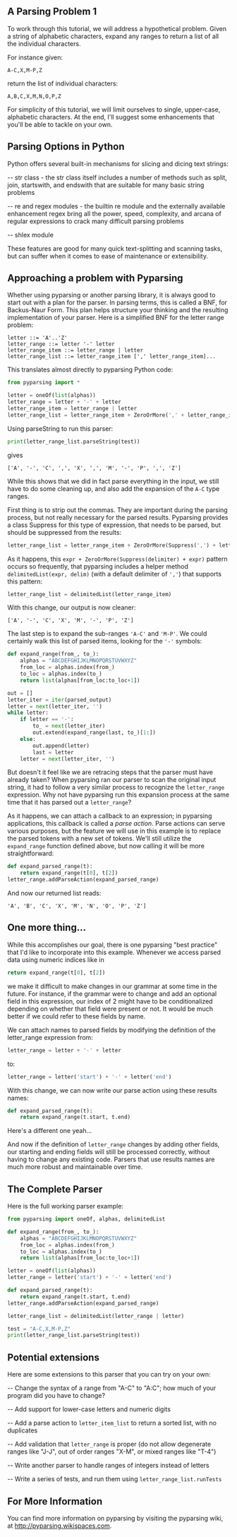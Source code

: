 ## A Parsing Problem 1

To work through this tutorial, we will address a hypothetical problem. Given a string of alphabetic characters, expand any ranges to return a list of all the individual characters.

For instance given:

    A-C,X,M-P,Z

return the list of individual characters:

    A,B,C,X,M,N,O,P,Z

For simplicity of this tutorial, we will limit ourselves to single, upper-case, alphabetic characters.  At the end, I'll suggest some enhancements that you'll be able to tackle on your own.

## Parsing Options in Python

Python offers several built-in mechanisms for slicing and dicing text strings:

 -- str class - the str class itself includes a number of methods such as split, join, startswith, and endswith that are suitable for many basic string problems

 -- re and regex modules - the builtin re module and the externally available enhancement regex bring all the power, speed, complexity, and arcana of regular expressions to crack many difficult parsing problems

 -- shlex module

These features are good for many quick text-splitting and scanning tasks, but can suffer when it comes to ease of maintenance or extensibility. 


## Approaching a problem with Pyparsing

Whether using pyparsing or another parsing library, it is always good to start out with a plan for the parser. In parsing terms, this is called a BNF, for Backus-Naur Form. This plan helps structure your thinking and the resulting implementation of your parser. Here is a simplified BNF for the letter range problem:

    letter ::= 'A'..'Z'
    letter_range ::= letter '-' letter
    letter_range_item ::= letter_range | letter
    letter_range_list ::= letter_range_item [',' letter_range_item]...

This translates almost directly to pyparsing Python code:
```python
from pyparsing import *

letter = oneOf(list(alphas))
letter_range = letter + '-' + letter
letter_range_item = letter_range | letter
letter_range_list = letter_range_item + ZeroOrMore(',' + letter_range_item)
```

Using parseString to run this parser:
```python
print(letter_range_list.parseString(test))
```

gives

    ['A', '-', 'C', ',', 'X', ',', 'M', '-', 'P', ',', 'Z']

While this shows that we did in fact parse everything in the input, we still have to do some cleaning up, and also add the expansion of the `A-C` type ranges.

First thing is to strip out the commas. They are important during the parsing process, but not really necessary for the parsed results. Pyparsing provides a class Suppress for this type of expression, that needs to be parsed, but should be suppressed from the results:
```python
letter_range_list = letter_range_item + ZeroOrMore(Suppress(',') + letter_range_item)
```

As it happens, this `expr + ZeroOrMore(Suppress(delimiter) + expr)` pattern occurs so frequently, that pyparsing includes a helper method `delimitedList(expr, delim)` (with a default delimiter of `','`) that supports this pattern:

```python
letter_range_list = delimitedList(letter_range_item)
```

With this change, our output is now cleaner:

    ['A', '-', 'C', 'X', 'M', '-', 'P', 'Z']

The last step is to expand the sub-ranges `'A-C'` and `'M-P'`. We could certainly walk this list of parsed items, looking for the `'-'` symbols:
```python
def expand_range(from_, to_):
    alphas = "ABCDEFGHIJKLMNOPQRSTUVWXYZ"
    from_loc = alphas.index(from_)
    to_loc = alphas.index(to_)
    return list(alphas[from_loc:to_loc+1])

out = []
letter_iter = iter(parsed_output)
letter = next(letter_iter, '')
while letter:
    if letter == '-':
        to_ = next(letter_iter)
        out.extend(expand_range(last, to_)[1:])
    else:
        out.append(letter)
        last = letter
    letter = next(letter_iter, '')
```

But doesn't it feel like we are retracing steps that the parser must have already taken? When pyparsing ran our parser to scan the original input string, it had to follow a very similar process to recognize the `letter_range` expression. Why not have pyparsing run this expansion process at the same time that it has parsed out a `letter_range`?

As it happens, we can attach a callback to an expression; in pyparsing applications, this callback is called a *parse action*. Parse actions can serve various purposes, but the feature we will use in this example is to replace the parsed tokens with a new set of tokens. We'll still utilize the `expand_range` function defined above, but now calling it will be more straightforward:
```python
def expand_parsed_range(t):
    return expand_range(t[0], t[2])
letter_range.addParseAction(expand_parsed_range)
```

And now our returned list reads:

    'A', 'B', 'C', 'X', 'M', 'N', 'O', 'P', 'Z']

## One more thing...

While this accomplishes our goal, there is one pyparsing "best practice" that I'd like to incorporate into this example. Whenever we access parsed data using numeric indices like in
```python
return expand_range(t[0], t[2])
```

we make it difficult to make changes in our grammar at some time in the future. For instance, if the grammar were to change and add an optional field in this expression, our index of 2 might have to be conditionalized depending on whether that field were present or not. It would be much better if we could refer to these fields by name.

We can attach names to parsed fields by modifying the definition of the letter_range expression from:
```python
letter_range = letter + '-' + letter
```

to:
```python
letter_range = letter('start') + '-' + letter('end')
```

With this change, we can now write our parse action using these results names:
```python
def expand_parsed_range(t):
    return expand_range(t.start, t.end)
```

Here's a different one yeah...

And now if the definition of `letter_range` changes by adding other fields, our starting and ending fields will still be processed correctly, without having to change any existing code. Parsers that use results names are much more robust and maintainable over time.

## The Complete Parser

Here is the full working parser example:
```python
from pyparsing import oneOf, alphas, delimitedList

def expand_range(from_, to_):
    alphas = "ABCDEFGHIJKLMNOPQRSTUVWXYZ"
    from_loc = alphas.index(from_)
    to_loc = alphas.index(to_)
    return list(alphas[from_loc:to_loc+1])

letter = oneOf(list(alphas))
letter_range = letter('start') + '-' + letter('end')

def expand_parsed_range(t):
    return expand_range(t.start, t.end)
letter_range.addParseAction(expand_parsed_range)

letter_range_list = delimitedList(letter_range | letter)

test = "A-C,X,M-P,Z"
print(letter_range_list.parseString(test))
```

## Potential extensions

Here are some extensions to this parser that you can try on your own:

 -- Change the syntax of a range from "A-C" to "A:C"; how much of your program did you have to change?

 -- Add support for lower-case letters and numeric digits
 
 -- Add a parse action to `letter_item_list` to return a sorted list, with no duplicates
 
 -- Add validation that `letter_range` is proper (do not allow degenerate ranges like "J-J", out of order ranges "X-M", or mixed ranges like "T-4")
 
 -- Write another parser to handle ranges of integers instead of letters
 
 -- Write a series of tests, and run them using `letter_range_list.runTests`


## For More Information

You can find more information on pyparsing by visiting the pyparsing wiki, at http://pyparsing.wikispaces.com.
